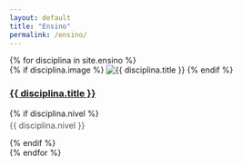 ```yaml
---
layout: default
title: "Ensino"
permalink: /ensino/
---
```


<div class="ensino-grid">
  {% for disciplina in site.ensino %}
    <div class="card card-ensino">
      {% if disciplina.image %}
        <img class="img-ensino" src="{{ disciplina.image | relative_url }}" alt="{{ disciplina.title }}">
      {% endif %}
      <h3><a href="{{ disciplina.url | relative_url }}">{{ disciplina.title }}</a></h3>
      {% if disciplina.nivel %}
        <p style="font-size: 0.9rem; color: #555; margin-top: 0.25rem;">{{ disciplina.nivel }}</p>
      {% endif %}
    </div>
  {% endfor %}
</div>


